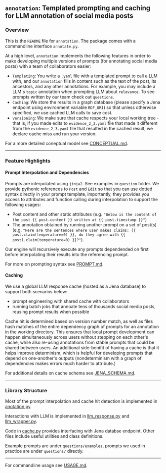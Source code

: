 ## `annotation`: Templated prompting and caching for LLM annotation of social media posts

### Overview

This is the `README` file for `annotation`. The package comes with a commandline interface  `annotate.py`. 

At a high level, `annotation` implements the following features in order to make developing multiple versions of prompts (for annotating social media posts) with a team of collaborators easier:
* `Templating`: You write a `.yaml` file with a templated prompt to call a LLM with, and our `annotation` fills in content such as the text of the post, its ancestors, and any other annotations. For example, you may include a LLM's `topic` annotation when prompting LLM about `relevance`. To see prompts written by our team check out `questions`.
* `Caching`: We store the results in a graph database (please specify a Jena endpoint using environment variable `RDF_URI`) so that unless otherwise specified, we use cached LLM calls to save cost.
* `Versioning`: We make sure that cache respects your local working tree - that is, if you made edits to `evidence_2_3.yaml` file that made it different from the `evidence_2_3.yaml` file that resulted in the cached result, we declare cache miss and run your version.

For a more detailed coneptual model see [CONCEPTUAL.md](CONCEPTUAL.md).

---
### Feature Highlights


#### Prompt Interpolation and Dependencies
Prompts are interpolated using `jinja2`. See examples in `question` folder. We provide pythonic references to `Post` and `Edit` so that you can use dotted syntax directly in your prompt template, importantly, they provides you access to attributes and function calling during interpolation to support the following usages:
* Post content and other static attributes (e.g. `"Below is the content of the post {{ post.content }} written at {{ post.timestamp }}"`)
* The annotation obtained by running another prompt on a set of post(s) (e.g. `"Here are the sentences where user makes claims: {{ post.claim(temperature=0) }}, do they agree with {{ post1.claim(temperature=0) }}?"`). 

Our engine will recursively execute any prompts dependended on first before interpolating their results into the referencing prompt.

For more on prompting syntax see [PROMPT.md](PROMPT.md).

#### Caching
We use a global LLM response cache (hosted as a Jena database) to support both scenarios below:

* prompt engineering with shared cache with collaborators
* running batch jobs that annoate tens of thousands social media posts, reusing prompt results when possible

Cache hit is determined based on version number match, as well as files hash matches of the entire dependency graph of prompts for an annotation in the working directory. This ensures that local prompt development can happen simultaneously across users without stepping on each other's cache, while also re-using annotations from stable prompts that could be shared between users. An additional side-benifit of having a cache is that it helps improve determinism, which is helpful for developing prompts that depend on one-another's outputs (nondeterminism with a graph of dependencies makes errors much harder to attribute.)

For additional details on cache schema see [JENA_SCHEMA.md](JENA_SCHEMA.md).

---
### Library Structure
Most of the prompt interpolation and cache hit detection is implemented in [anotation.py](annotation.py). 

Interactions with LLM is implemented in [llm_response.py](llm_response.py) and [llm_wrapper.py](llm_wrapper.py). 

Code in [cache.py](cache.py) provides interfacing with Jena databse endpoint. Other files include useful utilities and class definitions. 

Example prompts are under `questions/examples`, prompts we used in practice are under `questions/` directly.

---
For commandline usage see [USAGE.md](USAGE.md).
